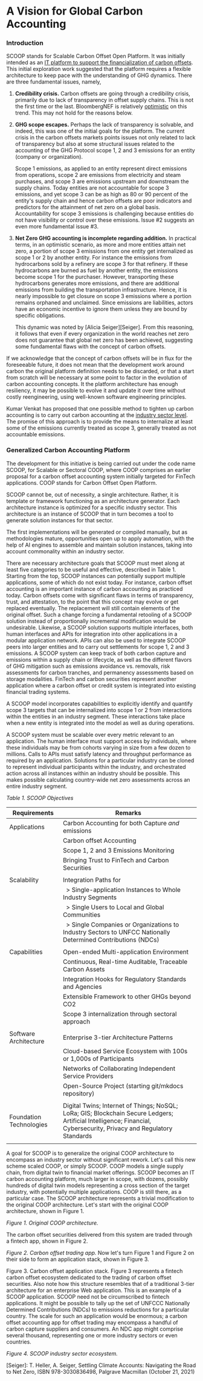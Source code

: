 # A Vision for Global Carbon Accounting

### Introduction
SCOOP stands for Scalable Carbon Offset Open Platform.  It was initially intended as an [IT platform to support the financialization of carbon offsets]().
This initial exploration work suggested that the platform requires a flexible architecture to keep pace with the understanding of GHG dynamics. There are three fundamental issues, namely,

1. **Credibility crisis.**  Carbon offsets are going through a credibility crisis, primarily due to lack of transparency in offset supply chains.  This is not the first time or the last.  BloombergNEF is relatively [optimistic](https://www.bloomberg.com/professional/blog/long-term-carbon-offsets-outlook-2023/) on this trend.  This may not hold for the reasons below.

2. **GHG scope escapes.**  Perhaps the lack of transparency is solvable, and indeed, this was one of the initial goals for the platform. The current crisis in the carbon offsets markets points issues not only related to lack of transparency but also at some structural issues related to the accounting of the GHG Protocol scope 1, 2 and 3 emissions for an entity (company or organization).

    Scope 1 emissions, as applied to an entity represent direct emissions from operations, scope 2 are emissions from electricity and steam purchases, and scope 3 are emissions upstream and downstream the supply chains.  Today entities are not accountable for scope 3 emissions, and yet scope 3 can be as high as 80 or 90 percent of the entity's supply chain and hence carbon offsets are poor indicators and predictors for the attainment of net zero on a global basis.  Accountability for scope 3 emissions is challenging because entities do not have visibility or control over these emissions.  Issue #2 suggests an even more fundamental issue #3.

3. **Net Zero GHG accounting is incomplete regarding addition.** In practical terms, in an optimistic scenario, as more and more entities attain net zero, a portion of scope 3 emissions from one entity get internalized as scope 1 or 2 by another entity.  For instance the emissions from hydrocarbons sold by a refinery are scope 3 for that refinery.  If these hydrocarbons are burned as fuel by another entity, the emissions become scope 1 for the purchaser.  However, transporting these hydrocarbons generates more emissions, and there are additional emissions from building the transportation infrastructure. Hence, it is nearly impossible to get closure on scope 3 emissions where a portion remains orphaned and unclaimed.  Since emissions are liabilities, actors have an economic incentive to ignore them unless they are bound by specific obligations.  

    This dynamic was noted by [Alicia Seiger][Seiger].  From this reasoning, it follows that even if every organization in the world reaches net zero does not guarantee that global net zero has been achieved, suggesting some fundamental flaws with the concept of carbon offsets.

If we acknowledge that the concept of carbon offsets will be in flux for the foreseeable future, it does not mean that the development work around carbon the original platform definition needs to be discarded, or that a start from scratch will be necessary at some point to factor in the evolution of carbon accounting concepts.  It the platform architecture has enough resiliency, it may be possible to evolve it and update it over time without costly reengineering, using well-known software engineering principles.

Kumar Venkat has proposed that one possible method to tighten up carbon accounting is to carry out carbon accounting at the [industry sector level](https://illuminem.com/illuminemvoices/to-decarbonize-focus-on-sectors-rather-than-companies).  The promise of this approach is to provide the means to internalize at least some of the emissions currently treated as scope 3, generally treated as not accountable emissions.

### Generalized Carbon Accounting Platform 
The development for this initiative is being carried out under the code name SCOOP, for Scalable or Sectoral COOP, where COOP comprises an earlier proposal for a carbon offset accounting system initially targeted for FinTech applications.  COOP stands for Carbon Offset Open Platform.

SCOOP cannot be, out of necessity, a single architecture.  Rather, it is template or framework functioning as an architecture generator.  Each architecture instance is optimized for a specific industry sector.  This architecture is an instance of SCOOP that in turn becomes a tool to generate solution instances for that sector.

The first implementations will be generated or compiled manually, but as methodologies mature, opportunities open up to apply automation, with the help of AI engines to assemble and maintain solution instances, taking into account commonality within an industry sector.

There are necessary architecture goals that SCOOP must meet along at least five categories to be useful and effective, described in Table 1.  Starting from the top, SCOOP instances can potentially support multiple applications, some of which do not exist today.  For instance, carbon offset accounting is an important instance of carbon accounting as practiced today.  Carbon offsets come with significant flaws in terms of transparency, trust, and attestation, to the point that this concept may evolve or get replaced eventually.  The replacement will still contain elements of the original offset.  Such a change forcing a fundamental retooling of a SCOOP solution instead of proportionally incremental modification would be undesirable.  Likewise, a SCOOP solution supports multiple interfaces, both human interfaces and APIs for integration into other applications in a modular application network.  APIs can also be used to integrate SCOOP peers into larger entities and to carry out settlements for scope 1, 2 and 3 emissions.
A SCOOP system can keep track of both carbon capture and emissions within a supply chain or lifecycle, as well as the different flavors of GHG mitigation such as emissions avoidance vs. removals, risk assessments for carbon tranches, and permanency assessments based on storage modalities. FinTech and carbon securities represent another application where a carbon offset or credit system is integrated into existing financial trading systems.

A SCOOP model incorporates capabilities to explicitly identify and quantify scope 3 targets that can be internalized into scope 1 or 2 from interactions within the entities in an industry segment.  These interactions take place when a new entity is integrated into the model as well as during operations.

A SCOOP system must be scalable over every metric relevant to an application.  The human interface must support access by individuals, where these individuals may be from cohorts varying in size from a few dozen to millions.  Calls to APIs must satisfy latency and throughput performance as required by an application.  Solutions for a particular industry can be cloned to represent individual participants within the industry, and orchestrated action across all instances within an industry should be possible.  This makes possible calculating country-wide net zero assessments across an entire industry segment.

_Table 1.  SCOOP Objectives_


|Requirements       | Remarks|
|--                 |-- |
|Applications       |Carbon Accounting for both Capture _and_ emissions |
|                   |Carbon offset Accounting  |
|                   |Scope 1, 2 and 3 Emissions Monitoring |
|                   |Bringing Trust to FinTech and Carbon Securities|
|||
|Scalability        |Integration Paths for|
|                   |&nbsp;&nbsp;> Single-application Instances to Whole Industry Segments |
|                   |&nbsp;&nbsp;> Single Users to Local and Global Communities         |
|                   |&nbsp;&nbsp;> Single Companies or Organizations to Industry Sectors to UNFCC Nationally Determined Contributions (NDCs)|
||
|Capabilities       |Open-ended Multi-application Environment             |
|                   |Continuous, Real-time Auditable, Traceable Carbon Assets|
|                   |Integration Hooks for Regulatory Standards and Agencies|
|                   |Extensible Framework to other GHGs beyond CO2|
|| Scope 3 internalization through sectoral approach|
||
|Software Architecture|Enterprise 3-tier Architecture Patterns|
|                   |Cloud-based Service Ecosystem with 100s or 1,000s of Participants|
|                   |Networks of Collaborating Independent Service Providers|
|                   |Open-Source Project (starting git/mkdocs repository)|
||
|Foundation Technologies | Digital Twins; Internet of Things; NoSQL; LoRa; GIS; Blockchain Secure Ledgers; Artificial Intelligence; Financial, Cybersecurity, Privacy and Regulatory Standards
||

A goal for SCOOP is to generalize the original COOP architecture to encompass an industry sector without significant rework.  Let's call this new scheme scaled COOP, or simply SCOOP.  COOP models a single supply chain, from digital twin to financial market offerings. SCOOP becomes an IT carbon accounting platform, much larger in scope, with dozens, possibly hundreds of digital twin models representing a cross section of the target industry, with potentially multiple applications.  COOP is still there, as a particular case.
The SCOOP architecture represents a trivial modification to the original COOP architecture.  Let's start with the original COOP architecture, shown in Figure 1.

*Figure 1. Original COOP architecture.*

The carbon offset securities delivered from this system are traded through a fintech app, shown in Figure 2.

*Figure 2. Carbon offset trading app.*
Now let's turn Figure 1 and Figure 2 on their side to form an application stack, shown in Figure 3.

Figure 3. Carbon offset application stack.
Figure 3 represents a fintech carbon offset ecosystem dedicated to the trading of carbon offset securities.  Also note how this structure resembles that of a traditional 3-tier architecture for an enterprise Web application.  This is an example of a SCOOP application.  SCOOP need not be circumscribed to fintech applications.  It might be possible to tally up the set of UNFCCC Nationally Determined Contributions (NDCs) to emissions reductions for a particular country.  The scale for such an application would be enormous; a carbon offset accounting app for offset trading may encompass a handful of carbon capture suppliers and consumers.  An NDC app might comprise several thousand, representing one or more industry sectors or even countries.

*Figure 4. SCOOP industry sector ecosystem.*
 

[Seiger]: T. Heller, A. Seiger, Settling Climate Accounts: Navigating the Road to Net Zero, ISBN 978-3030836498, Palgrave Macmillan (October 21, 2021)



